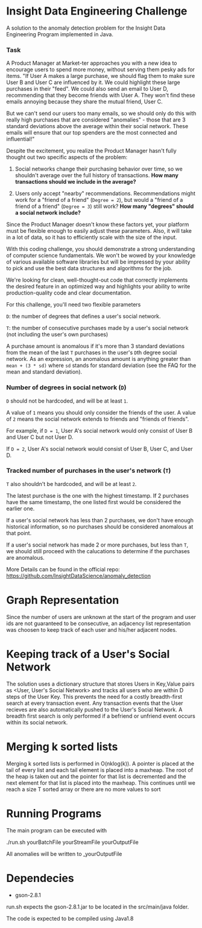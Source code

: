 # Insight Data Engineering Challenge
A solution to the anomaly detection problem for the Insight Data Engineering Program implemented in Java.

### Task

A Product Manager at Market-ter approaches you with a new idea to encourage users to spend more money, without serving them pesky ads for items.
"If User A makes a large purchase, we should flag them to make sure User B and User C are influenced by it. We could highlight these large purchases in their "feed". We could also send an email to User D, recommending that they become friends with User A. They won't find these emails annoying because they share the mutual friend, User C.

But we can't send our users too many emails, so we should only do this with really high purchases that are considered "anomalies" - those that are 3 standard deviations above the average within their social network. These emails will ensure that our top spenders are the most connected and influential!"

Despite the excitement, you realize the Product Manager hasn't fully thought out two specific aspects of the problem:

1. Social networks change their purchasing behavior over time, so we shouldn't average over the full history of transactions. **How many transactions should we include in the average?**

2. Users only accept "nearby" recommendations. Recommendations might work for a "friend of a friend" (`Degree = 2`), but would a "friend of a friend of a friend" (`Degree = 3`) still work? **How many "degrees" should a social network include?**

Since the Product Manager doesn't know these factors yet, your platform must be flexible enough to easily adjust these parameters. Also, it will take in a lot of data, so it has to efficiently scale with the size of the input.

With this coding challenge, you should demonstrate a strong understanding of computer science fundamentals. We won't be wowed by your knowledge of various available software libraries but will be impressed by your ability to pick and use the best data structures and algorithms for the job.

We're looking for clean, well-thought-out code that correctly implements the desired feature in an optimized way and highlights your ability to write production-quality code and clear documentation.

For this challenge, you'll need two flexible parameters 

`D`: the number of degrees that defines a user's social network.

`T`: the number of consecutive purchases made by a user's social network (not including the user's own purchases)

A purchase amount is anomalous if it's more than 3 standard deviations from the mean of the last `T` purchases in the user's `D`th degree social network. As an expression, an anomalous amount is anything greater than `mean + (3 * sd)` where `sd` stands for standard deviation (see the FAQ for the mean and standard deviation). 

### Number of degrees in social network (`D`)
 
`D` should not be hardcoded, and will be at least `1`.

A value of `1` means you should only consider the friends of the user. A value of `2` means the social network extends to friends and "friends of friends".

For example, if `D = 1`, User A's social network would only consist of User B and User C but not User D.

If `D = 2`, User A's social network would consist of User B, User C, and User D.

### Tracked number of purchases in the user's network (`T`)

`T` also shouldn't be hardcoded, and will be at least `2`.

The latest purchase is the one with the highest timestamp. If 2 purchases have the same timestamp, the one listed first would be considered the earlier one.

If a user's social network has less than 2 purchases, we don't have enough historical information, so no purchases should be considered anomalous at that point. 

If a user's social network has made 2 or more purchases, but less than `T`, we should still proceed with the calucations to determine if the purchases are anomalous.

More Details can be found in the official repo: https://github.com/InsightDataScience/anomaly_detection

# Graph Representation
Since the number of users are unknown at the start of the program and user ids are not guaranteed to be consecutive, an adjacency list representation was choosen to keep track of each user and his/her adjacent nodes.  

# Keeping track of a User's Social Network
The solution uses a dictionary structure that stores Users in Key,Value pairs as <User, User's Social Network> and tracks all users who are within D steps of the User Key.  This prevents the need for a costly breadth-first search at every transaction event.  Any transaction events that the User recieves are also automatically pushed to the User's Social Network.  A breadth first search is only performed if a befriend or unfriend event occurs within its social network.

# Merging k sorted lists
Merging k sorted lists is performed in O(nklog(k)).  A pointer is placed at the tail of every list and each tail element is placed into a maxheap.  The root of the heap is taken out and the pointer for that list is decremented and the next element for that list is placed into the maxheap.  This continues until we reach a size T sorted array or there are no more values to sort

# Running Programs
The main program can be executed with

./run.sh yourBatchFile yourStreamFile yourOutputFile

All anomalies will be written to _yourOutputFile

# Dependecies
- gson-2.8.1


run.sh expects the gson-2.8.1.jar to be located in the src/main/java folder.

The code is expected to be compiled using Java1.8
